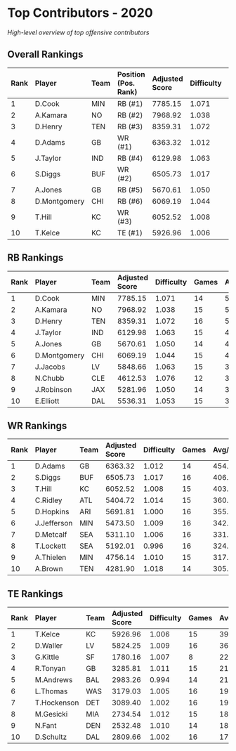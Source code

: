 # Top Contributors - 2020

*High-level overview of top offensive contributors*

## Overall Rankings

| Rank | Player       | Team | Position (Pos. Rank) | Adjusted Score | Difficulty | Games | Avg/Game | Typical | Consistency | Trend      |
| :----| :------------| :----| :--------------------| :--------------| :----------| :-----| :--------| :-------| :-----------| :----------|
| 1    | D.Cook       | MIN  | RB (#1)              | 7785.15        | 1.071      | 14    | 556.08   | 552.97  | 7/0/7       | Decreasing |
| 2    | A.Kamara     | NO   | RB (#2)              | 7968.92        | 1.038      | 15    | 531.26   | 472.34  | 7/1/7       | Decreasing |
| 3    | D.Henry      | TEN  | RB (#3)              | 8359.31        | 1.072      | 16    | 522.46   | 500.91  | 8/1/7       | Increasing |
| 4    | D.Adams      | GB   | WR (#1)              | 6363.32        | 1.012      | 14    | 454.52   | 478.72  | 6/2/6       | Stable     |
| 5    | J.Taylor     | IND  | RB (#4)              | 6129.98        | 1.063      | 15    | 408.67   | 389.09  | 7/1/7       | Increasing |
| 6    | S.Diggs      | BUF  | WR (#2)              | 6505.73        | 1.017      | 16    | 406.61   | 375.89  | 6/2/8       | Increasing |
| 7    | A.Jones      | GB   | RB (#5)              | 5670.61        | 1.050      | 14    | 405.04   | 402.56  | 6/2/6       | Stable     |
| 8    | D.Montgomery | CHI  | RB (#6)              | 6069.19        | 1.044      | 15    | 404.61   | 412.31  | 7/3/5       | Increasing |
| 9    | T.Hill       | KC   | WR (#3)              | 6052.52        | 1.008      | 15    | 403.50   | 359.82  | 5/5/5       | Increasing |
| 10   | T.Kelce      | KC   | TE (#1)              | 5926.96        | 1.006      | 15    | 395.13   | 418.16  | 6/2/7       | Increasing |

## RB Rankings

| Rank | Player       | Team | Adjusted Score | Difficulty | Games | Avg/Game | Typical | Consistency | Trend      |
| :----| :------------| :----| :--------------| :----------| :-----| :--------| :-------| :-----------| :----------|
| 1    | D.Cook       | MIN  | 7785.15        | 1.071      | 14    | 556.08   | 552.97  | 7/0/7       | Decreasing |
| 2    | A.Kamara     | NO   | 7968.92        | 1.038      | 15    | 531.26   | 472.34  | 7/1/7       | Decreasing |
| 3    | D.Henry      | TEN  | 8359.31        | 1.072      | 16    | 522.46   | 500.91  | 8/1/7       | Increasing |
| 4    | J.Taylor     | IND  | 6129.98        | 1.063      | 15    | 408.67   | 389.09  | 7/1/7       | Increasing |
| 5    | A.Jones      | GB   | 5670.61        | 1.050      | 14    | 405.04   | 402.56  | 6/2/6       | Stable     |
| 6    | D.Montgomery | CHI  | 6069.19        | 1.044      | 15    | 404.61   | 412.31  | 7/3/5       | Increasing |
| 7    | J.Jacobs     | LV   | 5848.66        | 1.063      | 15    | 389.91   | 360.18  | 7/1/7       | Decreasing |
| 8    | N.Chubb      | CLE  | 4612.53        | 1.076      | 12    | 384.38   | 370.83  | 4/2/6       | Stable     |
| 9    | J.Robinson   | JAX  | 5281.96        | 1.050      | 14    | 377.28   | 365.74  | 6/1/7       | Stable     |
| 10   | E.Elliott    | DAL  | 5536.31        | 1.053      | 15    | 369.09   | 359.70  | 7/1/7       | Decreasing |

## WR Rankings

| Rank | Player      | Team | Adjusted Score | Difficulty | Games | Avg/Game | Typical | Consistency | Trend      |
| :----| :-----------| :----| :--------------| :----------| :-----| :--------| :-------| :-----------| :----------|
| 1    | D.Adams     | GB   | 6363.32        | 1.012      | 14    | 454.52   | 478.72  | 6/2/6       | Stable     |
| 2    | S.Diggs     | BUF  | 6505.73        | 1.017      | 16    | 406.61   | 375.89  | 6/2/8       | Increasing |
| 3    | T.Hill      | KC   | 6052.52        | 1.008      | 15    | 403.50   | 359.82  | 5/5/5       | Increasing |
| 4    | C.Ridley    | ATL  | 5404.72        | 1.014      | 15    | 360.31   | 368.26  | 7/3/5       | Stable     |
| 5    | D.Hopkins   | ARI  | 5691.81        | 1.000      | 16    | 355.74   | 365.74  | 8/1/7       | Stable     |
| 6    | J.Jefferson | MIN  | 5473.50        | 1.009      | 16    | 342.09   | 313.99  | 8/1/7       | Increasing |
| 7    | D.Metcalf   | SEA  | 5311.10        | 1.006      | 16    | 331.94   | 304.31  | 8/1/7       | Decreasing |
| 8    | T.Lockett   | SEA  | 5192.01        | 0.996      | 16    | 324.50   | 206.48  | 8/0/8       | Decreasing |
| 9    | A.Thielen   | MIN  | 4756.14        | 1.010      | 15    | 317.08   | 251.52  | 7/1/7       | Increasing |
| 10   | A.Brown     | TEN  | 4281.90        | 1.018      | 14    | 305.85   | 326.24  | 6/3/5       | Stable     |

## TE Rankings

| Rank | Player      | Team | Adjusted Score | Difficulty | Games | Avg/Game | Typical | Consistency | Trend      |
| :----| :-----------| :----| :--------------| :----------| :-----| :--------| :-------| :-----------| :----------|
| 1    | T.Kelce     | KC   | 5926.96        | 1.006      | 15    | 395.13   | 418.16  | 6/2/7       | Increasing |
| 2    | D.Waller    | LV   | 5824.25        | 1.009      | 16    | 364.02   | 303.02  | 8/1/7       | Increasing |
| 3    | G.Kittle    | SF   | 1780.16        | 1.007      | 8     | 222.52   | 168.05  | 2/1/5       | Decreasing |
| 4    | R.Tonyan    | GB   | 3285.81        | 1.011      | 15    | 219.05   | 179.87  | 5/3/7       | Increasing |
| 5    | M.Andrews   | BAL  | 2983.26        | 0.994      | 14    | 213.09   | 255.01  | 6/4/4       | Increasing |
| 6    | L.Thomas    | WAS  | 3179.03        | 1.005      | 16    | 198.69   | 211.39  | 8/2/6       | Increasing |
| 7    | T.Hockenson | DET  | 3089.40        | 1.002      | 16    | 193.09   | 192.91  | 8/1/7       | Decreasing |
| 8    | M.Gesicki   | MIA  | 2734.54        | 1.012      | 15    | 182.30   | 149.49  | 5/2/8       | Increasing |
| 9    | N.Fant      | DEN  | 2532.48        | 1.010      | 14    | 180.89   | 178.73  | 6/2/6       | Stable     |
| 10   | D.Schultz   | DAL  | 2809.66        | 1.002      | 16    | 175.60   | 163.94  | 8/1/7       | Stable     |

